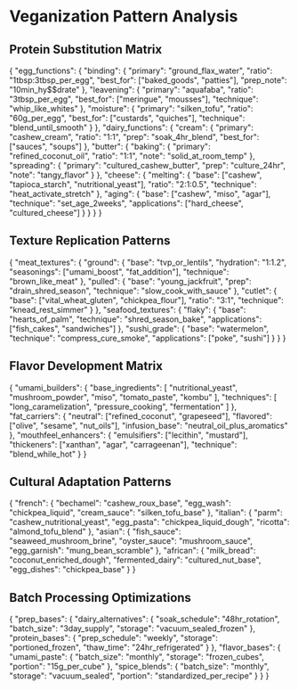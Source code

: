 # Veganization Pattern Analysis

## Protein Substitution Matrix
{
  "egg_functions": {
    "binding": {
      "primary": "ground_flax_water",
      "ratio": "1tbsp:3tbsp_per_egg",
      "best_for": ["baked_goods", "patties"],
      "prep_note": "10min_hy$$drate"
    },
    "leavening": {
      "primary": "aquafaba",
      "ratio": "3tbsp_per_egg",
      "best_for": ["meringue", "mousses"],
      "technique": "whip_like_whites"
    },
    "moisture": {
      "primary": "silken_tofu",
      "ratio": "60g_per_egg",
      "best_for": ["custards", "quiches"],
      "technique": "blend_until_smooth"
    }
  },
  "dairy_functions": {
    "cream": {
      "primary": "cashew_cream",
      "ratio": "1:1",
      "prep": "soak_4hr_blend",
      "best_for": ["sauces", "soups"]
    },
    "butter": {
      "baking": {
        "primary": "refined_coconut_oil",
        "ratio": "1:1",
        "note": "solid_at_room_temp"
      },
      "spreading": {
        "primary": "cultured_cashew_butter",
        "prep": "culture_24hr",
        "note": "tangy_flavor"
      }
    },
    "cheese": {
      "melting": {
        "base": ["cashew", "tapioca_starch", "nutritional_yeast"],
        "ratio": "2:1:0.5",
        "technique": "heat_activate_stretch"
      },
      "aging": {
        "base": ["cashew", "miso", "agar"],
        "technique": "set_age_2weeks",
        "applications": ["hard_cheese", "cultured_cheese"]
      }
    }
  }
}

## Texture Replication Patterns
{
  "meat_textures": {
    "ground": {
      "base": "tvp_or_lentils",
      "hydration": "1:1.2",
      "seasonings": ["umami_boost", "fat_addition"],
      "technique": "brown_like_meat"
    },
    "pulled": {
      "base": "young_jackfruit",
      "prep": "drain_shred_season",
      "technique": "slow_cook_with_sauce"
    },
    "cutlet": {
      "base": ["vital_wheat_gluten", "chickpea_flour"],
      "ratio": "3:1",
      "technique": "knead_rest_simmer"
    }
  },
  "seafood_textures": {
    "flaky": {
      "base": "hearts_of_palm",
      "technique": "shred_season_bake",
      "applications": ["fish_cakes", "sandwiches"]
    },
    "sushi_grade": {
      "base": "watermelon",
      "technique": "compress_cure_smoke",
      "applications": ["poke", "sushi"]
    }
  }
}

## Flavor Development Matrix
{
  "umami_builders": {
    "base_ingredients": [
      "nutritional_yeast",
      "mushroom_powder",
      "miso",
      "tomato_paste",
      "kombu"
    ],
    "techniques": [
      "long_caramelization",
      "pressure_cooking",
      "fermentation"
    ]
  },
  "fat_carriers": {
    "neutral": ["refined_coconut", "grapeseed"],
    "flavored": ["olive", "sesame", "nut_oils"],
    "infusion_base": "neutral_oil_plus_aromatics"
  },
  "mouthfeel_enhancers": {
    "emulsifiers": ["lecithin", "mustard"],
    "thickeners": ["xanthan", "agar", "carrageenan"],
    "technique": "blend_while_hot"
  }
}

## Cultural Adaptation Patterns
{
  "french": {
    "bechamel": "cashew_roux_base",
    "egg_wash": "chickpea_liquid",
    "cream_sauce": "silken_tofu_base"
  },
  "italian": {
    "parm": "cashew_nutritional_yeast",
    "egg_pasta": "chickpea_liquid_dough",
    "ricotta": "almond_tofu_blend"
  },
  "asian": {
    "fish_sauce": "seaweed_mushroom_brine",
    "oyster_sauce": "mushroom_sauce",
    "egg_garnish": "mung_bean_scramble"
  },
  "african": {
    "milk_bread": "coconut_enriched_dough",
    "fermented_dairy": "cultured_nut_base",
    "egg_dishes": "chickpea_base"
  }
}

## Batch Processing Optimizations
{
  "prep_bases": {
    "dairy_alternatives": {
      "soak_schedule": "48hr_rotation",
      "batch_size": "3day_supply",
      "storage": "vacuum_sealed_frozen"
    },
    "protein_bases": {
      "prep_schedule": "weekly",
      "storage": "portioned_frozen",
      "thaw_time": "24hr_refrigerated"
    }
  },
  "flavor_bases": {
    "umami_paste": {
      "batch_size": "monthly",
      "storage": "frozen_cubes",
      "portion": "15g_per_cube"
    },
    "spice_blends": {
      "batch_size": "monthly",
      "storage": "vacuum_sealed",
      "portion": "standardized_per_recipe"
    }
  }
} 
